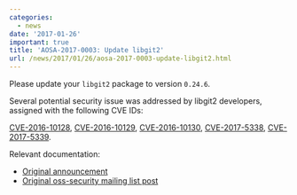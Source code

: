 ```yaml
---
categories:
  - news
date: '2017-01-26'
important: true
title: 'AOSA-2017-0003: Update libgit2'
url: /news/2017/01/26/aosa-2017-0003-update-libgit2.html
---
```



Please update your `libgit2` package to version `0.24.6`.

Several potential security issue was addressed by libgit2 developers, assigned with the following CVE IDs:

[CVE-2016-10128](https://cve.mitre.org/cgi-bin/cvename.cgi?name=CVE-2016-10128), [CVE-2016-10129](https://cve.mitre.org/cgi-bin/cvename.cgi?name=CVE-2016-10129), [CVE-2016-10130](https://cve.mitre.org/cgi-bin/cvename.cgi?name=CVE-2016-10130), [CVE-2017-5338](https://cve.mitre.org/cgi-bin/cvename.cgi?name=CVE-2017-5338), [CVE-2017-5339](https://cve.mitre.org/cgi-bin/cvename.cgi?name=CVE-2017-5339).

Relevant documentation:

- [Original announcement](https://github.com/libgit2/libgit2/releases/tag/v0.24.6)
- [Original oss-security mailing list post](http://seclists.org/oss-sec/2017/q1/49)
